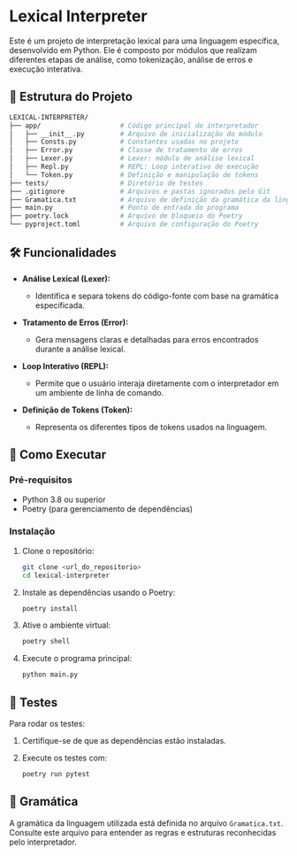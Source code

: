 # Lexical Interpreter

Este é um projeto de interpretação lexical para uma linguagem específica, desenvolvido em Python. Ele é composto por módulos que realizam diferentes etapas de análise, como tokenização, análise de erros e execução interativa.

## 📁 Estrutura do Projeto

```bash
LEXICAL-INTERPRETER/
├── app/                    # Código principal do interpretador
│   ├── __init__.py         # Arquivo de inicialização do módulo
│   ├── Consts.py           # Constantes usadas no projeto
│   ├── Error.py            # Classe de tratamento de erros
│   ├── Lexer.py            # Lexer: módulo de análise lexical
│   ├── Repl.py             # REPL: Loop interativo de execução
│   └── Token.py            # Definição e manipulação de tokens
├── tests/                  # Diretório de testes
├── .gitignore              # Arquivos e pastas ignorados pelo Git
├── Gramatica.txt           # Arquivo de definição da gramática da linguagem
├── main.py                 # Ponto de entrada do programa
├── poetry.lock             # Arquivo de bloqueio do Poetry
└── pyproject.toml          # Arquivo de configuração do Poetry
```

## 🛠️ Funcionalidades

- **Análise Lexical (Lexer):**
  - Identifica e separa tokens do código-fonte com base na gramática especificada.
  
- **Tratamento de Erros (Error):**
  - Gera mensagens claras e detalhadas para erros encontrados durante a análise lexical.
  
- **Loop Interativo (REPL):**
  - Permite que o usuário interaja diretamente com o interpretador em um ambiente de linha de comando.

- **Definição de Tokens (Token):**
  - Representa os diferentes tipos de tokens usados na linguagem.

## 🚀 Como Executar

### Pré-requisitos
- Python 3.8 ou superior
- Poetry (para gerenciamento de dependências)

### Instalação

1. Clone o repositório:

   ```bash
   git clone <url_do_repositorio>
   cd lexical-interpreter
   ```

2. Instale as dependências usando o Poetry:

   ```bash
   poetry install
   ```

3. Ative o ambiente virtual:

   ```bash
   poetry shell
   ```

4. Execute o programa principal:

   ```bash
   python main.py
   ```

## 🧪 Testes

Para rodar os testes:

1. Certifique-se de que as dependências estão instaladas.
2. Execute os testes com:

   ```bash
   poetry run pytest
   ```

## 📜 Gramática

A gramática da linguagem utilizada está definida no arquivo `Gramatica.txt`. Consulte este arquivo para entender as regras e estruturas reconhecidas pelo interpretador.